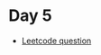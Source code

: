 # Day 5

- [Leetcode question](https://leetcode.com/problems/partition-array-according-to-given-pivot/?envType=daily-question&envId=2025-03-03)
